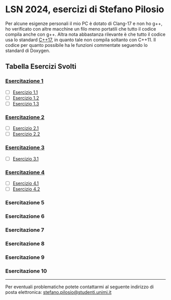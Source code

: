 # LSN 2024, esercizi di Stefano Pilosio

Per alcune esigenze personali il mio PC è dotato di Clang-17 e non ho g++, ho verificato con altre macchine un filo meno portatili che tutto il codice compila anche con g++.
Altra nota abbastanza rilevante è che tutto il codice usa lo standard [C++17](https://www.iso.org/standard/68564.html), in quanto tale non compila soltanto con C++11.
Il codice per quanto possibile ha le funzioni commentate seguendo lo standard di Doxygen.

## Tabella Esercizi Svolti

### [Esercitazione 1](LSN_Exercises_01.ipynb)

- [ ] [Esercizio 1.1](eser_1/1_1/main_1_1.cpp)
- [ ] [Esercizio 1.2](eser_1/1_2/main_1_2.cpp)
- [ ] [Esercizio 1.3](eser_1/1_3/main_1_3.cpp)

### [Esercitazione 2](LSN_Exercises_02.ipynb)

- [ ] [Esercizio 2.1](eser_2/2_1/main_2_1.cpp)
- [ ] [Esercizio 2.2](eser_2/2_1/main_2_1.cpp)

### [Esercitazione 3](LSN_Exercises_03.ipynb)

- [ ] [Esercizio 3.1](eser_3/3_1/main_3_1.cpp)

### [Esercitazione 4](LSN_Exercises_04.ipynb)

- [ ] [Esercizio 4.1](NSL_SIMULATOR/SOURCE/NSL_SIMULATOR.cpp)
- [ ] [Esercizio 4.2](NSL_SIMULATOR/SOURCE/NSL_SIMULATOR.cpp)

### Esercitazione 5
### Esercitazione 6
### Esercitazione 7
### Esercitazione 8
### Esercitazione 9
### Esercitazione 10

---

Per eventuali problematiche potete contattarmi al seguente indirizzo di posta elettronica: stefano.pilosio@studenti.unimi.it

